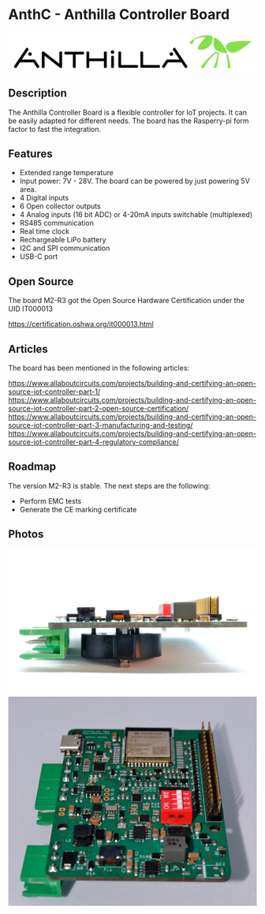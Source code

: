 # AnthC - Anthilla Controller Board

![Anthilla logo](Marketing/Logos/Anthilla-logo-white.png)
## Description

The Anthilla Controller Board is a flexible controller for IoT projects. It can be easily adapted for different needs. The board has the Rasperry-pi form factor to fast the integration.

## Features

- Extended range temperature
- Input power: 7V - 28V. The board can be powered by just powering 5V area.
- 4 Digital inputs
- 6 Open collector outputs
- 4 Analog inputs (16 bit ADC) or 4-20mA inputs switchable (multiplexed)
- RS485 communication
- Real time clock
- Rechargeable LiPo battery
- I2C and SPI communication
- USB-C port

## Open Source

The board M2-R3 got the Open Source Hardware Certification under the UID IT000013

https://certification.oshwa.org/it000013.html

## Articles

The board has been mentioned in the following articles:

https://www.allaboutcircuits.com/projects/building-and-certifying-an-open-source-iot-controller-part-1/
https://www.allaboutcircuits.com/projects/building-and-certifying-an-open-source-iot-controller-part-2-open-source-certification/
https://www.allaboutcircuits.com/projects/building-and-certifying-an-open-source-iot-controller-part-3-manufacturing-and-testing/
https://www.allaboutcircuits.com/projects/building-and-certifying-an-open-source-iot-controller-part-4-regulatory-compliance/

## Roadmap

The version M2-R3 is stable. The next steps are the following:

- Perform EMC tests
- Generate the CE marking certificate


## Photos
![AnthC lateral](Marketing/Photos/M2-R1/_DSC0009_small.JPG)
![AnthC lateral](Marketing/Photos/M2-R1/_DSC0050_small.JPG)
